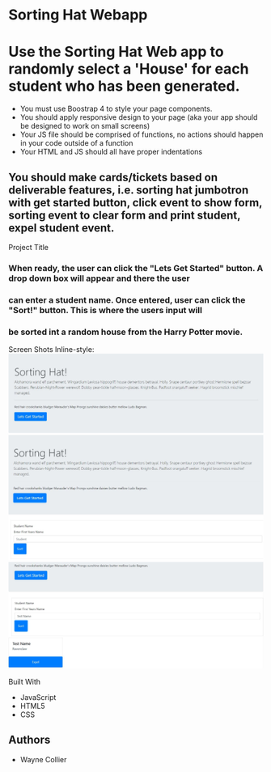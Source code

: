 # Sorting Hat Webapp
# Use the Sorting Hat Web app to randomly select a 'House' for each student who has been generated.

* You must use Boostrap 4 to style your page components.
* You should apply responsive design to your page (aka your app should be designed to work on small screens)
* Your JS file should be comprised of functions, no actions should happen in your code outside of a function
* Your HTML and JS should all have proper indentations

## You should make cards/tickets based on deliverable features, i.e. sorting hat jumbotron with get started button, click event to show form, sorting event to clear form and print student, expel student event.

Project Title
### When ready, the user can click the "Lets Get Started" button.  A drop down box will appear and there the user
### can enter a student name.  Once entered, user can click the "Sort!" button.  This is where the users input will
### be sorted int a random house from the Harry Potter movie.


Screen Shots
Inline-style: 
![alt text]( https://github.com/ke4tri/sorting_hat/blob/master/img/Snip1.JPG "Logo Title Text 1")
![alt text]( https://github.com/ke4tri/sorting_hat/blob/master/img/Snip2.JPG "Logo Title Text 1")
![alt text]( https://github.com/ke4tri/sorting_hat/blob/master/img/Snip3.JPG "Logo Title Text 1")


Built With
* JavaScript
* HTML5
* CSS


## Authors
* Wayne Collier

